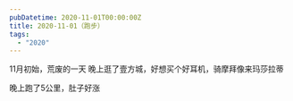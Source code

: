 ```yaml
---
pubDatetime: 2020-11-01T00:00:00Z
title: 2020-11-01（跑步）
tags:
  - "2020"
---
```


11月初始，荒废的一天
晚上逛了壹方城，好想买个好耳机，骑摩拜像来玛莎拉蒂

晚上跑了5公里，肚子好涨
